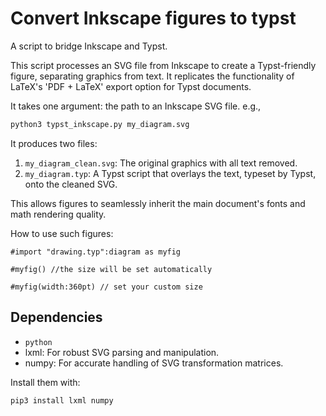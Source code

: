 # Convert Inkscape figures to typst
A script to bridge Inkscape and Typst.

This script processes an SVG file from Inkscape to create a Typst-friendly
figure, separating graphics from text. It replicates the functionality of
LaTeX's 'PDF + LaTeX' export option for Typst documents.

It takes one argument: the path to an Inkscape SVG file.
e.g., 
```sh
python3 typst_inkscape.py my_diagram.svg
```

It produces two files:
1.  `my_diagram_clean.svg`: The original graphics with all text removed.
2.  `my_diagram.typ`: A Typst script that overlays the text, typeset by
    Typst, onto the cleaned SVG.

This allows figures to seamlessly inherit the main document's fonts and
math rendering quality.

How to use such figures:
```typst
#import "drawing.typ":diagram as myfig

#myfig() //the size will be set automatically
 
#myfig(width:360pt) // set your custom size
```

## Dependencies
- `python`
- lxml: For robust SVG parsing and manipulation.
- numpy: For accurate handling of SVG transformation matrices.

Install them with:
```sh
pip3 install lxml numpy
```

